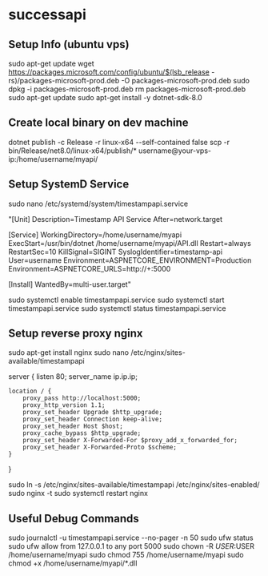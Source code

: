 # successapi

## Setup Info (ubuntu vps)
sudo apt-get update
wget https://packages.microsoft.com/config/ubuntu/$(lsb_release -rs)/packages-microsoft-prod.deb -O packages-microsoft-prod.deb
sudo dpkg -i packages-microsoft-prod.deb
rm packages-microsoft-prod.deb
sudo apt-get update
sudo apt-get install -y dotnet-sdk-8.0

## Create local binary on dev machine
dotnet publish -c Release -r linux-x64 --self-contained false
scp -r bin/Release/net8.0/linux-x64/publish/* username@your-vps-ip:/home/username/myapi/

## Setup SystemD Service
sudo nano /etc/systemd/system/timestampapi.service

"[Unit]
Description=Timestamp API Service
After=network.target

[Service]
WorkingDirectory=/home/username/myapi
ExecStart=/usr/bin/dotnet /home/username/myapi/API.dll
Restart=always
RestartSec=10
KillSignal=SIGINT
SyslogIdentifier=timestamp-api
User=username
Environment=ASPNETCORE_ENVIRONMENT=Production
Environment=ASPNETCORE_URLS=http://+:5000

[Install]
WantedBy=multi-user.target"

sudo systemctl enable timestampapi.service
sudo systemctl start timestampapi.service
sudo systemctl status timestampapi.service

## Setup reverse proxy nginx
sudo apt-get install nginx
sudo nano /etc/nginx/sites-available/timestampapi

server {
    listen 80;
    server_name ip.ip.ip;

    location / {
        proxy_pass http://localhost:5000;
        proxy_http_version 1.1;
        proxy_set_header Upgrade $http_upgrade;
        proxy_set_header Connection keep-alive;
        proxy_set_header Host $host;
        proxy_cache_bypass $http_upgrade;
        proxy_set_header X-Forwarded-For $proxy_add_x_forwarded_for;
        proxy_set_header X-Forwarded-Proto $scheme;
    }
}

sudo ln -s /etc/nginx/sites-available/timestampapi /etc/nginx/sites-enabled/
sudo nginx -t
sudo systemctl restart nginx


## Useful Debug Commands
sudo journalctl -u timestampapi.service --no-pager -n 50
sudo ufw status
sudo ufw allow from 127.0.0.1 to any port 5000
sudo chown -R $USER:$USER /home/username/myapi
sudo chmod 755 /home/username/myapi
sudo chmod +x /home/username/myapi/*.dll
